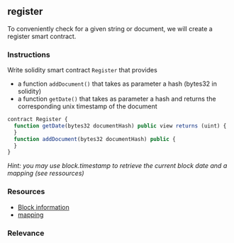 ## register

To conveniently check for a given string or document, we will create a register smart contract. 

### Instructions

Write solidity smart contract `Register` that provides 
- a function `addDocument()` that takes as parameter a hash (bytes32 in solidity)
- a function `getDate()` that takes as parameter a hash and returns the corresponding unix timestamp of the document


```js
contract Register {
  function getDate(bytes32 documentHash) public view returns (uint) {
  }
  function addDocument(bytes32 documentHash) public {
  }
}
```

*Hint: you may use block.timestamp to retrieve the current block date and a mapping (see ressources)*


### Resources

- [Block information](https://docs.soliditylang.org/en/v0.4.21/units-and-global-variables.html#block-and-transaction-properties)
- [mapping](https://docs.soliditylang.org/en/v0.8.4/types.html#mapping-types)

### Relevance


